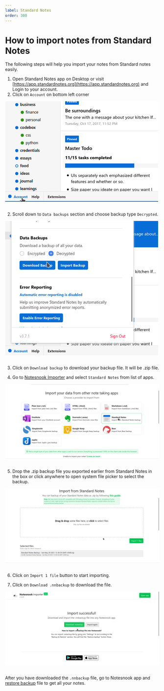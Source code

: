 ```yaml
---
label: Standard Notes
order: 300
---
```

# How to import notes from Standard Notes

The following steps will help you import your notes from Standard notes easily.

1. Open Standard Notes app on Desktop or visit [https://app.standardnotes.org](https://app.standardnotes.org) and Login to your account.
2. Click on `Account` on bottom left corner
<img style="margin-bottom:15px;" src="../static/snnotes_import_step_1.png" alt="Click on `Account` on bottom left corner"/>

2. Scroll down to `Data backups` section and choose backup type `Decrypted`.
<img style="margin-bottom:15px;" src="../static/snnotes_import_step_2.png" alt="Scroll down to `Data backups` section and choose backup type Decrypted."/>

3. Click on `Download backup` to download your backup file. It will be .zip file. 

4. Go to [Notesnook Importer](https://importer.notesnook.com) and select `Standard Notes` from list of apps.
<img style="margin-bottom:15px;" src="../static/snnotes_import_step_3.png" alt="Go to https://importer.notesnook.com and select Standard Notes from list of apps."/>

5. Drop the .zip backup file you exported earlier from Standard Notes in the box or click anywhere to open system file picker to select the backup.
<img style="margin-bottom:15px;" src="../static/snnotes_import_step_4.png" alt="Drop the .zip backup file you exported earlier from Standard Notes in the box or click anywhere to open system file picker to select the backup."/>

6. Click on `Import 1 file` button to start importing.

7. Click on `Download .nnbackup` to download the file.
<img style="margin-bottom:15px;" src="../static/plain_text_import_step_3.png" alt="Click on `Download .nnbackup` to download the file."/>

After you have downloaded the `.nnbackup` file, go to Notesnook app and [restore backup](../backup-restore.md) file to get all your notes.



